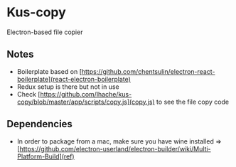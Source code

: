 # Kus-copy
Electron-based file copier

## Notes
- Boilerplate based on [https://github.com/chentsulin/electron-react-boilerplate](react-electron-boilerplate)
- Redux setup is there but not in use
- Check [https://github.com/lhache/kus-copy/blob/master/app/scripts/copy.js](copy.js) to see the file copy code

## Dependencies
- In order to package from a mac, make sure you have wine installed => [https://github.com/electron-userland/electron-builder/wiki/Multi-Platform-Build](ref)
